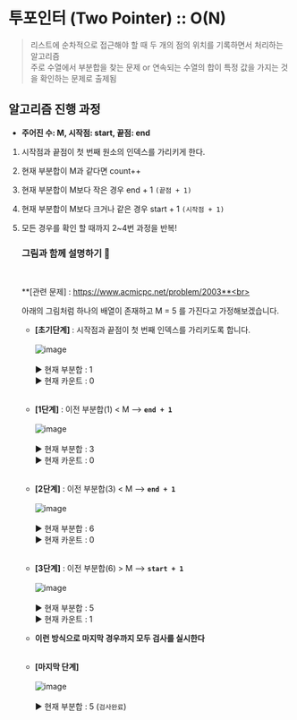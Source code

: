 # 투포인터 (Two Pointer) :: O(N)

> 리스트에 순차적으로 접근해야 할 때 두 개의 점의 위치를 기록하면서 처리하는 알고리즘 <br>
> 주로 수열에서 부분합을 찾는 문제 or 연속되는 수열의 합이 특정 값을 가지는 것을 확인하는 문제로 출제됨

## 알고리즘 진행 과정

- <b>주어진 수: M, 시작점: start, 끝점: end </b><br>

1. 시작점과 끝점이 첫 번째 원소의 인덱스를 가리키게 한다.
2. 현재 부분합이 M과 같다면 count++
3. 현재 부분합이 M보다 작은 경우 end + 1 `(끝점 + 1)`
4. 현재 부분합이 M보다 크거나 같은 경우 start + 1 `(시작점 + 1)`
5. 모든 경우를 확인 할 때까지 2~4번 과정을 반복!

   ### 그림과 함께 설명하기 🌄

   <br>

   **[관련 문제] : https://www.acmicpc.net/problem/2003**<br>

   아래의 그림처럼 하나의 배열이 존재하고 M = 5 를 가진다고 가정해보겠습니다. <br>

   - **[초기단계]** : 시작점과 끝점이 첫 번째 인덱스를 가리키도록 합니다. <br><br>
     ![image](https://github.com/ehdals9412/TIL-TodayILearned/blob/38d3f973a8bdc64de184f4fb9e52c0ac3b579a3a/image/1%EB%B2%88.png) <br><br>
     ▶︎ 현재 부분합 : 1 <br>
     ▶︎ 현재 카운트 : 0 <br><br>

   - **[1단계]** : 이전 부분합(1) < M --> **`end + 1`** <br><br>
     ![image](https://github.com/ehdals9412/TIL-TodayILearned/blob/38d3f973a8bdc64de184f4fb9e52c0ac3b579a3a/image/2%EB%B2%88.png) <br><br>
     ▶︎ 현재 부분합 : 3 <br>
     ▶︎ 현재 카운트 : 0 <br><br>

   - **[2단계]** : 이전 부분합(3) < M --> **`end + 1`** <br><br>
     ![image](https://github.com/ehdals9412/TIL-TodayILearned/blob/38d3f973a8bdc64de184f4fb9e52c0ac3b579a3a/image/3%EB%B2%88.png) <br><br>
     ▶︎ 현재 부분합 : 6 <br>
     ▶︎ 현재 카운트 : 0 <br><br>

   - **[3단계]** : 이전 부분합(6) > M --> **`start + 1`** <br><br>
     ![image](https://github.com/ehdals9412/TIL-TodayILearned/blob/38d3f973a8bdc64de184f4fb9e52c0ac3b579a3a/image/4%EB%B2%88.png) <br><br>
     ▶︎ 현재 부분합 : 5 <br>
     ▶︎ 현재 카운트 : 1 <br>
   - **이런 방식으로 마지막 경우까지 모두 검사를 실시한다** <br><br>

   - **[마지막 단계]** <br><br>
     ![image](https://github.com/ehdals9412/TIL-TodayILearned/blob/38d3f973a8bdc64de184f4fb9e52c0ac3b579a3a/image/5%EB%B2%88.png) <br><br>
     ▶︎ 현재 부분합 : 5 (`검사완료`) <br>
